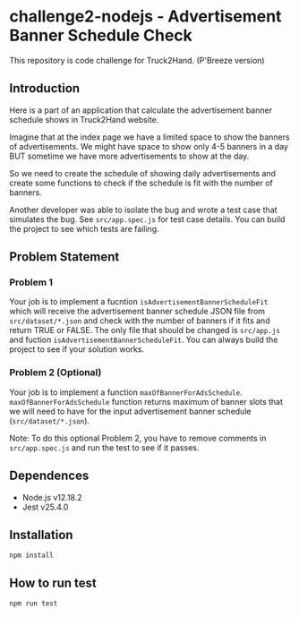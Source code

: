 # challenge2-nodejs - Advertisement Banner Schedule Check

This repository is code challenge for Truck2Hand. (P'Breeze version)

## Introduction

Here is a part of an application that calculate the advertisement banner schedule shows in Truck2Hand website.

Imagine that at the index page we have a limited space to show the banners of advertisements. We might have space to show only 4-5 banners in a day BUT sometime we have more advertisements to show at the day.

So we need to create the schedule of showing daily advertisements and create some functions to check if the schedule is fit with the number of banners. 

Another developer was able to isolate the bug and wrote a test case that simulates the bug. See `src/app.spec.js` for test case details. You can build the project to see which tests are failing.

## Problem Statement

### Problem 1

Your job is to implement a fucntion `isAdvertisementBannerScheduleFit` which will receive the advertisement banner schedule JSON file from `src/dataset/*.json` and check with the number of banners if it fits and return TRUE or FALSE. The only file that should be changed is `src/app.js` and fuction `isAdvertisementBannerScheduleFit`. You can always build the project to see if your solution works.

### Problem 2 (Optional)

Your job is to implement a function `maxOfBannerForAdsSchedule`. `maxOfBannerForAdsSchedule` function returns maximum of banner slots that we will need to have for the input advertisement banner schedule (`src/dataset/*.json`).

Note: To do this optional Problem 2, you have to remove comments in `src/app.spec.js` and run the test to see if it passes.

## Dependences

- Node.js v12.18.2
- Jest v25.4.0

## Installation

```
npm install
```

## How to run test

```
npm run test
```
